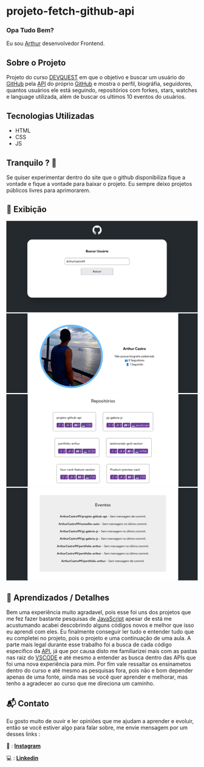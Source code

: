 # projeto-fetch-github-api

### Opa Tudo Bem?

Eu sou [Arthur](https://drive.google.com/file/d/1DMee-tcR2M0huWUorfRSPmy2G5Rie5lZ/view?usp=sharing) desenvolvedor Frontend.

## Sobre o Projeto

Projeto do curso [DEVQUEST](https://devquest.curseduca.pro) em que o objetivo e buscar um usuário do [GitHub](https://github.com/) pela [API](https://api.github.com/) do próprio [GitHub](https://github.com/) e mostra o perfil, biográfia, seguidores, quantos usuários ele está seguindo, repositórios com forkes, stars, watches e language utilizada, além de buscar os ultimos 10 eventos do usuários.

## Tecnologias Utilizadas

- HTML
- CSS
- JS

## Tranquilo ? 🤯

Se quiser experimentar dentro do site que o github disponibiliza fique a vontade e fique a vontade para baixar o projeto. Eu sempre deixo projetos públicos livres para aprimorarem.

## 📸 Exibição

![](./src/imgs/busca.png)
![](./src/imgs/perfil.png)
![](./src/imgs/repositorios.png)
![](./src/imgs/eventos.png)

## 🧠 Aprendizados / Detalhes

Bem uma experiência muito agradavel, pois esse foi uns dos projetos que me fez fazer bastante pesquisas de [JavaScript](https://www.w3schools.com/js/default.asp) apesar de está me acustumando acabei descobrindo alguns códigos novos e melhor que isso eu aprendi com eles. Eu finalmente conseguir ler tudo e entender tudo que eu completei no projeto, pois o projeto e uma continuação de uma aula. A parte mais legal durante esse trabalho foi a busca de cada código especifico da [API](https://api.github.com/), já que por causa disto me familiarizei mais com as pastas nas raiz do [VSCODE](https://code.visualstudio.com/) e até mesmo a entender as busca dentro das APIs que foi uma nova experiência para mim.
Por fim vale ressaltar os ensinametos dentro do curso e até mesmo as pesquisas fora, pois não e bom depender apenas de uma fonte, ainda mas se você quer aprender e melhorar, mas tenho a agradecer ao curso que me direciona um caminho.

## 📬 Contato

Eu gosto muito de ouvir e ler opiniões que me ajudam a aprender e evoluir, então se você estiver algo para falar sobre, me envie mensagem por um desses links :

📱 : [**Instagram**](https://www.instagram.com/arthurcastro_99/)

💻 : [**Linkedin**](https://www.linkedin.com/in/arthur-castro-b70a02223/)